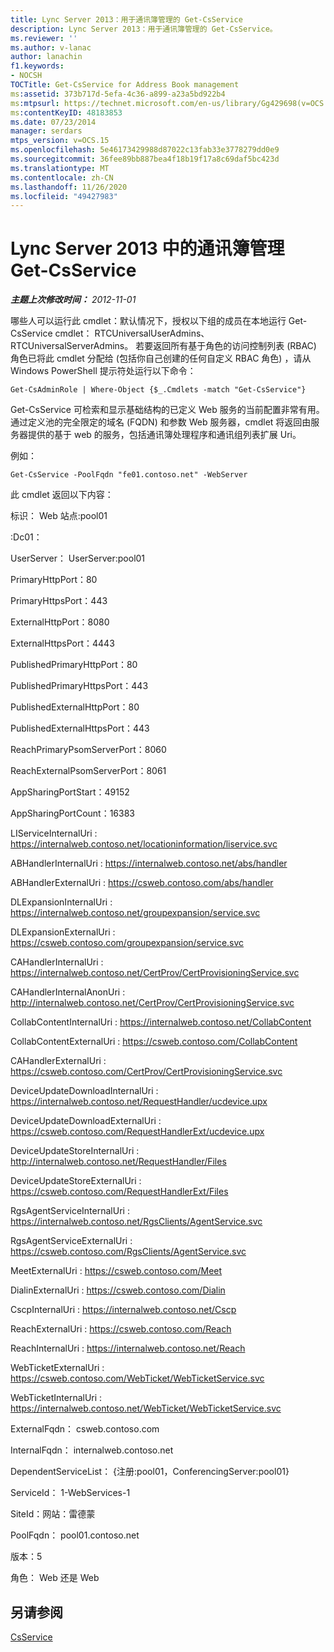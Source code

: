 ```yaml
---
title: Lync Server 2013：用于通讯簿管理的 Get-CsService
description: Lync Server 2013：用于通讯簿管理的 Get-CsService。
ms.reviewer: ''
ms.author: v-lanac
author: lanachin
f1.keywords:
- NOCSH
TOCTitle: Get-CsService for Address Book management
ms:assetid: 373b717d-5efa-4c36-a899-a23a5bd922b4
ms:mtpsurl: https://technet.microsoft.com/en-us/library/Gg429698(v=OCS.15)
ms:contentKeyID: 48183853
ms.date: 07/23/2014
manager: serdars
mtps_version: v=OCS.15
ms.openlocfilehash: 5e46173429988d87022c13fab33e3778279dd0e9
ms.sourcegitcommit: 36fee89bb887bea4f18b19f17a8c69daf5bc423d
ms.translationtype: MT
ms.contentlocale: zh-CN
ms.lasthandoff: 11/26/2020
ms.locfileid: "49427983"
---
```

# <a name="get-csservice-for-address-book-management-in-lync-server-2013"></a>Lync Server 2013 中的通讯簿管理 Get-CsService

<div data-xmlns="http://www.w3.org/1999/xhtml">

<div class="topic" data-xmlns="http://www.w3.org/1999/xhtml" data-msxsl="urn:schemas-microsoft-com:xslt" data-cs="https://msdn.microsoft.com/">

<div data-asp="https://msdn2.microsoft.com/asp">



</div>

<div id="mainSection">

<div id="mainBody">

<span> </span>

_**主题上次修改时间：** 2012-11-01_

哪些人可以运行此 cmdlet：默认情况下，授权以下组的成员在本地运行 Get-CsService cmdlet： RTCUniversalUserAdmins、RTCUniversalServerAdmins。 若要返回所有基于角色的访问控制列表 (RBAC) 角色已将此 cmdlet 分配给 (包括你自己创建的任何自定义 RBAC 角色) ，请从 Windows PowerShell 提示符处运行以下命令：

    Get-CsAdminRole | Where-Object {$_.Cmdlets -match "Get-CsService"}

Get-CsService 可检索和显示基础结构的已定义 Web 服务的当前配置非常有用。 通过定义池的完全限定的域名 (FQDN) 和参数 Web 服务器，cmdlet 将返回由服务器提供的基于 web 的服务，包括通讯簿处理程序和通讯组列表扩展 Uri。

例如：

    Get-CsService -PoolFqdn "fe01.contoso.net" -WebServer

此 cmdlet 返回以下内容：

标识： Web 站点:pool01

:Dc01：

UserServer： UserServer:pool01

PrimaryHttpPort：80

PrimaryHttpsPort：443

ExternalHttpPort：8080

ExternalHttpsPort：4443

PublishedPrimaryHttpPort：80

PublishedPrimaryHttpsPort：443

PublishedExternalHttpPort：80

PublishedExternalHttpsPort：443

ReachPrimaryPsomServerPort：8060

ReachExternalPsomServerPort：8061

AppSharingPortStart：49152

AppSharingPortCount：16383

LIServiceInternalUri : https://internalweb.contoso.net/locationinformation/liservice.svc

ABHandlerInternalUri : https://internalweb.contoso.net/abs/handler

ABHandlerExternalUri : https://csweb.contoso.com/abs/handler

DLExpansionInternalUri : https://internalweb.contoso.net/groupexpansion/service.svc

DLExpansionExternalUri : https://csweb.contoso.com/groupexpansion/service.svc

CAHandlerInternalUri : https://internalweb.contoso.net/CertProv/CertProvisioningService.svc

CAHandlerInternalAnonUri : http://internalweb.contoso.net/CertProv/CertProvisioningService.svc

CollabContentInternalUri : https://internalweb.contoso.net/CollabContent

CollabContentExternalUri : https://csweb.contoso.com/CollabContent

CAHandlerExternalUri : https://csweb.contoso.com/CertProv/CertProvisioningService.svc

DeviceUpdateDownloadInternalUri : https://internalweb.contoso.net/RequestHandler/ucdevice.upx

DeviceUpdateDownloadExternalUri : https://csweb.contoso.com/RequestHandlerExt/ucdevice.upx

DeviceUpdateStoreInternalUri : http://internalweb.contoso.net/RequestHandler/Files

DeviceUpdateStoreExternalUri : https://csweb.contoso.com/RequestHandlerExt/Files

RgsAgentServiceInternalUri : https://internalweb.contoso.net/RgsClients/AgentService.svc

RgsAgentServiceExternalUri : https://csweb.contoso.com/RgsClients/AgentService.svc

MeetExternalUri : https://csweb.contoso.com/Meet

DialinExternalUri : https://csweb.contoso.com/Dialin

CscpInternalUri : https://internalweb.contoso.net/Cscp

ReachExternalUri : https://csweb.contoso.com/Reach

ReachInternalUri : https://internalweb.contoso.net/Reach

WebTicketExternalUri : https://csweb.contoso.com/WebTicket/WebTicketService.svc

WebTicketInternalUri : https://internalweb.contoso.net/WebTicket/WebTicketService.svc

ExternalFqdn： csweb.contoso.com

InternalFqdn： internalweb.contoso.net

DependentServiceList： {注册:pool01，ConferencingServer:pool01}

ServiceId： 1-WebServices-1

SiteId：网站：雷德蒙

PoolFqdn： pool01.contoso.net

版本：5

角色： Web 还是 Web

<div>

## <a name="see-also"></a>另请参阅


[CsService](https://docs.microsoft.com/powershell/module/skype/Get-CsService)  
  

</div>

</div>

<span> </span>

</div>

</div>

</div>

